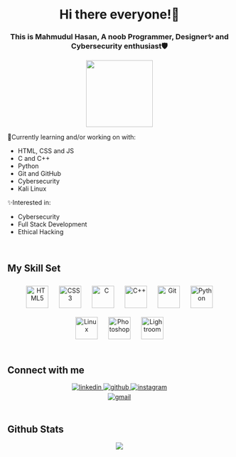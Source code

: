 # **<div align="center">Hi there everyone!👋</div>**  
  

### <div align="center">This is Mahmudul Hasan, A noob Programmer, Designer✨ and Cybersecurity enthusiast🛡️</div>  
  

<div align="center">
<img src="https://lh3.googleusercontent.com/a/ACg8ocJDH-qURc5xQuWwSkOTzL3nNDW7h04akLCvQ0j4z0cWc9Ul=s192-c-rg-br100" align="center" height="150" width="150" />
</div>  
  

📝Currently learning and/or working on with:

- HTML, CSS and JS
- C and C++
- Python
- Git and GitHub
- Cybersecurity
- Kali Linux   
  

✨Interested in:

- Cybersecurity
- Full Stack Development
- Ethical Hacking  
  

<br/>  


## My Skill Set  
<div align="center">  
<a href="https://www.w3schools.com/html/" target="_blank"><img style="margin: 10px" src="https://profilinator.rishav.dev/skills-assets/html5-original-wordmark.svg" alt="HTML5" height="50" /></a>  
<a href="https://www.w3schools.com/css/" target="_blank"><img style="margin: 10px" src="https://profilinator.rishav.dev/skills-assets/css3-original-wordmark.svg" alt="CSS3" height="50" /></a>  
<a href="https://www.cprogramming.com/" target="_blank"><img style="margin: 10px" src="https://profilinator.rishav.dev/skills-assets/c-original.svg" alt="C" height="50" /></a>  
<a href="https://www.cplusplus.com/" target="_blank"><img style="margin: 10px" src="https://profilinator.rishav.dev/skills-assets/cplusplus-original.svg" alt="C++" height="50" /></a>  
<a href="https://github.com/" target="_blank"><img style="margin: 10px" src="https://profilinator.rishav.dev/skills-assets/git-scm-icon.svg" alt="Git" height="50" /></a>  
<a href="https://www.python.org/" target="_blank"><img style="margin: 10px" src="https://profilinator.rishav.dev/skills-assets/python-original.svg" alt="Python" height="50" /></a>  
<a href="https://www.linux.org/" target="_blank"><img style="margin: 10px" src="https://profilinator.rishav.dev/skills-assets/linux-original.svg" alt="Linux" height="50" /></a>  
<a href="https://www.adobe.com/products/photoshop.html" target="_blank"><img style="margin: 10px" src="https://upload.wikimedia.org/wikipedia/commons/thumb/a/af/Adobe_Photoshop_CC_icon.svg/2101px-Adobe_Photoshop_CC_icon.svg.png" alt="Photoshop" height="50" /></a>  
<a href="https://www.adobe.com/products/photoshop-lightroom.html" target="_blank"><img style="margin: 10px" src="https://profilinator.rishav.dev/skills-assets/lightroom.png" alt="Lightroom" height="50" /></a>  
</div>  

<br/>  


## Connect with me  
<div align="center">
<a href="https://linkedin.com/in/mahmudhas100" target="_blank">
<img src=https://img.shields.io/badge/linkedin-%231E77B5.svg?&style=for-the-badge&logo=linkedin&logoColor=white alt=linkedin style="margin-bottom: 5px;" />
</a>
<a href="https://github.com/mahmudhas100" target="_blank">
<img src=https://img.shields.io/badge/github-%2324292e.svg?&style=for-the-badge&logo=github&labelColor=9a2ca0&color=9a2ca0 alt=github style="margin-bottom: 5px;" />
</a>
<a href="https://instagram.com/mahmudhas100" target="_blank">
<img src=https://img.shields.io/badge/instagram-%23000000.svg?&style=for-the-badge&logo=instagram&logoColor=white&labelColor=e1305c&color=e1305c alt=instagram style="margin-bottom: 5px;" />
</a> <br> 
<a href = "mailto: contact.mahmudhas@gmail.com" target="_blank">
<img src=https://img.shields.io/badge/Send_Mail-%23000000.svg?&style=for-the-badge&logo=gmail&labelColor=white&color=white alt=gmail style="margin-bottom: 5px;" />
</a>



</div>  
  

<br/>  


## Github Stats  
<div align="center"><img src="https://github-readme-stats.vercel.app/api?username=mahmudhas100&show_icons=true&count_private=true&hide_border=true" align="center" /></div>
<br />

